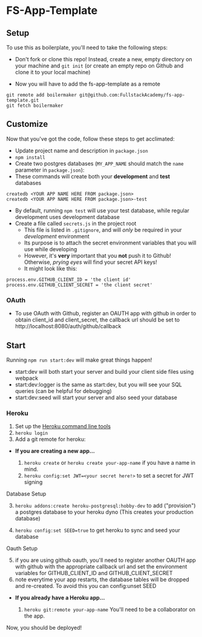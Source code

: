 # FS-App-Template

## Setup

To use this as boilerplate, you'll need to take the following steps:

* Don't fork or clone this repo! Instead, create a new, empty
  directory on your machine and `git init` (or create an empty repo on
  Github and clone it to your local machine)

* Now you will have to add the fs-app-template as a remote

```
git remote add boilermaker git@github.com:FullstackAcademy/fs-app-template.git
git fetch boilermaker
```

## Customize

Now that you've got the code, follow these steps to get acclimated:

* Update project name and description in `package.json`
* `npm install`
* Create two postgres databases (`MY_APP_NAME` should match the `name`
  parameter in `package.json`):
* These commands will create both your **development** and **test** databases

```
createdb <YOUR APP NAME HERE FROM package.json> 
createdb <YOUR APP NAME HERE FROM package.json>-test 
```

* By default, running `npm test` will use your test database, while
  regular development uses development database 
* Create a file called `secrets.js` in the project root
  * This file is listed in `.gitignore`, and will _only_ be required
    in your _development_ environment
  * Its purpose is to attach the secret environment variables that you
    will use while developing
  * However, it's **very** important that you **not** push it to
    Github! Otherwise, _prying eyes_ will find your secret API keys!
  * It might look like this:


```
process.env.GITHUB_CLIENT_ID = 'the client id'
process.env.GITHUB_CLIENT_SECRET = 'the client secret'
```

### OAuth


* To use OAuth with Github, register an OAUTH app with github in order to obtain client_id and client_secret, the callback url should be set to http://localhost:8080/auth/github/callback

[github-oauth]: https://docs.github.com/en/developers/apps/authorizing-oauth-apps 

## Start

Running `npm run start:dev` will make great things happen!

- start:dev will both start your server and build your client side files using webpack
- start:dev:logger is the same as start:dev, but you will see your SQL queries (can be helpful for debugging)
- start:dev:seed will start your server and also seed your database


### Heroku

1.  Set up the [Heroku command line tools][heroku-cli]
2.  `heroku login`
3.  Add a git remote for heroku:

[heroku-cli]: https://devcenter.heroku.com/articles/heroku-cli

* **If you are creating a new app...**

  1.  `heroku create` or `heroku create your-app-name` if you have a
      name in mind.
  2.  `heroku config:set JWT=<your secret here!>` to set a secret for JWT signing

Database Setup

  3.  `heroku addons:create heroku-postgresql:hobby-dev` to add
      ("provision") a postgres database to your heroku dyno (This creates your production database)
 
  4.  `heroku config:set SEED=true` to get heroku to sync and seed your database

Oauth Setup

  5.  if you are using github oauth, you'll need to register another OAUTH app with github with the appropriate callback url and set the environment variables for GITHUB_CLIENT_ID and GITHUB_CLIENT_SECRET
  6.   note everytime your app restarts, the database tables will be dropped and re-created. To avoid this you can config:unset SEED 


* **If you already have a Heroku app...**

  1.  `heroku git:remote your-app-name` You'll need to be a
      collaborator on the app.


Now, you should be deployed!
